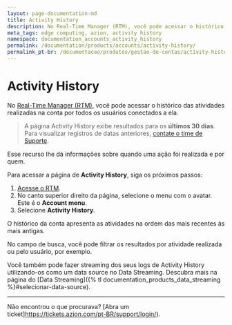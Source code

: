 ```yaml
---
layout: page-documentation-md
title: Activity History
description: No Real-Time Manager (RTM), você pode acessar o histórico de todas as atividades realizadas na conta por todos os usuários conectados a ela desde a criação da conta.
meta_tags: edge computing, azion, activity history
namespace: documentation_accounts_activity_history
permalink: /documentation/products/accounts/activity-history/
permalink_pt-br: /documentacao/produtos/gestao-de-contas/activity-history/
---
```


# Activity History

No [Real-Time Manager (RTM)](https://manager.azion.com/), você pode acessar o histórico das atividades realizadas na conta por todos os usuários conectados a ela.

> A página Activity History exibe resultados para os **últimos 30 dias**. Para visualizar registros de datas anteriores, [contate o time de Suporte](https://www.azion.com/pt-br/suporte/).

Esse recurso lhe dá informações sobre quando uma ação foi realizada e por quem.

Para acessar a página de **Activity History**, siga os próximos passos:

1. [Acesse o RTM](https://manager.azion.com/).
2. No canto superior direito da página, selecione o menu com o avatar. Este é o **Account menu**.
3. Selecione **Activity History**.

O histórico da conta apresenta as atividades na ordem das mais recentes às mais antigas.

No campo de busca, você pode filtrar os resultados por atividade realizada ou pelo usuário, por exemplo.

Você também pode fazer streaming dos seus logs de Activity History utilizando-os como um data source no Data Streaming. Descubra mais na página do [Data Streaming]({% tl documentation_products_data_streaming %}#selecionar-data-source).

---

Não encontrou o que procurava? [Abra um ticket]https://tickets.azion.com/pt-BR/support/login/).
